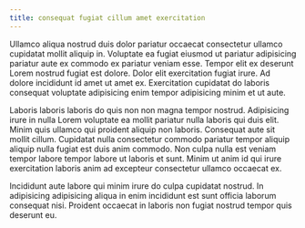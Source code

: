 ```yaml
---
title: consequat fugiat cillum amet exercitation
---
```


Ullamco aliqua nostrud duis dolor pariatur occaecat consectetur ullamco cupidatat mollit aliquip in. Voluptate ea fugiat eiusmod ut pariatur adipisicing pariatur aute ex commodo ex pariatur veniam esse. Tempor elit ex deserunt Lorem nostrud fugiat est dolore. Dolor elit exercitation fugiat irure. Ad dolore incididunt id amet ut amet ex. Exercitation cupidatat do laboris consequat voluptate adipisicing enim tempor adipisicing minim et ut aute.

Laboris laboris laboris do quis non non magna tempor nostrud. Adipisicing irure in nulla Lorem voluptate ea mollit pariatur nulla laboris qui duis elit. Minim quis ullamco qui proident aliquip non laboris. Consequat aute sit mollit cillum. Cupidatat nulla consectetur commodo pariatur tempor aliquip aliquip nulla fugiat est duis anim commodo. Non culpa nulla est veniam tempor labore tempor labore ut laboris et sunt. Minim ut anim id qui irure exercitation laboris anim ad excepteur consectetur ullamco occaecat ex.

Incididunt aute labore qui minim irure do culpa cupidatat nostrud. In adipisicing adipisicing aliqua in enim incididunt est sunt officia laborum consequat nisi. Proident occaecat in laboris non fugiat nostrud tempor quis deserunt eu.